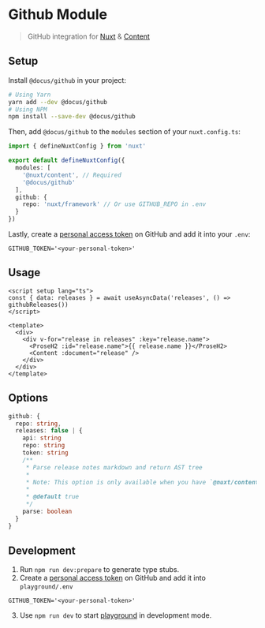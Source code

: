 # Github Module

> GitHub integration for [Nuxt](https://v3.nuxtjs.org) & [Content](https://content.nuxtjs.org)

## Setup

Install `@docus/github` in your project:

```bash
# Using Yarn
yarn add --dev @docus/github
# Using NPM
npm install --save-dev @docus/github
```

Then, add `@docus/github` to the `modules` section of your `nuxt.config.ts`:

```ts
import { defineNuxtConfig } from 'nuxt'

export default defineNuxtConfig({
  modules: [
    '@nuxt/content', // Required
    '@docus/github'
  ],
  github: {
    repo: 'nuxt/framework' // Or use GITHUB_REPO in .env
  }
})
```

Lastly, create a [personal access token](https://github.com/settings/tokens) on GitHub and add it into your `.env`:

```env
GITHUB_TOKEN='<your-personal-token>'
```

## Usage

```vue
<script setup lang="ts">
const { data: releases } = await useAsyncData('releases', () => githubReleases())
</script>

<template>
  <div>
    <div v-for="release in releases" :key="release.name">
      <ProseH2 :id="release.name">{{ release.name }}</ProseH2>
      <Content :document="release" />
    </div>
  </div>
</template>
```

## Options

```ts
github: {
  repo: string,
  releases: false | {
    api: string
    repo: string
    token: string
    /**
     * Parse release notes markdown and return AST tree
     *
     * Note: This option is only available when you have `@nuxt/content` installed in your project.
     *
     * @default true
     */
    parse: boolean
  }
}
```

## Development

1. Run `npm run dev:prepare` to generate type stubs.
2. Create a [personal access token](https://github.com/settings/tokens) on GitHub and add it into `playground/.env`
  ```env
  GITHUB_TOKEN='<your-personal-token>'
  ```
3. Use `npm run dev` to start [playground](./playground) in development mode.
